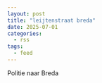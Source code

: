 ```yaml
---
layout: post
title: "leijtenstraat breda"
date: 2025-07-01
categories: 
  - rss
tags: 
  - feed
---
```


Politie naar Breda
